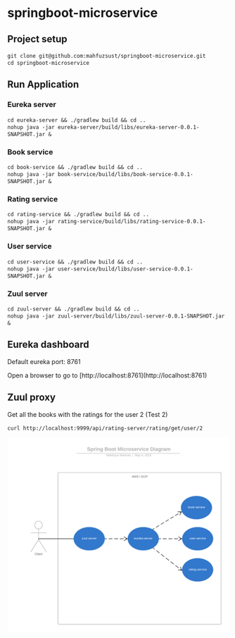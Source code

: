 # springboot-microservice

## Project setup
```
git clone git@github.com:mahfuzsust/springboot-microservice.git
cd springboot-microservice
```

## Run Application

### Eureka server
```
cd eureka-server && ./gradlew build && cd ..
nohup java -jar eureka-server/build/libs/eureka-server-0.0.1-SNAPSHOT.jar &
```
### Book service
```
cd book-service && ./gradlew build && cd ..
nohup java -jar book-service/build/libs/book-service-0.0.1-SNAPSHOT.jar &
```
### Rating service
```
cd rating-service && ./gradlew build && cd ..
nohup java -jar rating-service/build/libs/rating-service-0.0.1-SNAPSHOT.jar &
```
### User service
```
cd user-service && ./gradlew build && cd ..
nohup java -jar user-service/build/libs/user-service-0.0.1-SNAPSHOT.jar &
```
### Zuul server
```
cd zuul-server && ./gradlew build && cd ..
nohup java -jar zuul-server/build/libs/zuul-server-0.0.1-SNAPSHOT.jar &
```

## Eureka dashboard
<p>Default eureka port: 8761</p>
Open a browser to go to [http://localhost:8761](http://localhost:8761) 

## Zuul proxy

Get all the books with the ratings for the user 2 (Test 2)
```
curl http://localhost:9999/api/rating-server/rating/get/user/2
```


![alt text][diagram]

[diagram]: Spring%20Boot%20Microservice%20Diagram.png "Service Diagram"